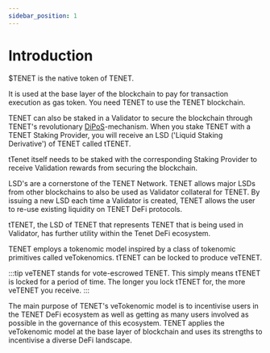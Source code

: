 ```yaml
---
sidebar_position: 1
---
```


# Introduction

$TENET is the native token of TENET.

It is used at the base layer of the blockchain to pay for transaction execution as gas token. You need TENET to use the TENET blockchain.

TENET can also be staked in a Validator to secure the blockchain through TENET's revolutionary [DiPoS](https://docs.tenet.org/diversified-pos/diversified-pos-tenet)-mechanism. When you stake TENET with a TENET Staking Provider, you will receive an LSD ('Liquid Staking Derivative') of TENET called tTENET.

tTenet itself needs to be staked with the corresponding Staking Provider to receive Validation rewards from securing the blockchain.

LSD's are a cornerstone of the TENET Network. TENET allows major LSDs from other blockchains to also be used as Validator collateral for TENET. By issuing a new LSD each time a Validator is created, TENET allows the user to re-use existing liquidity on TENET DeFi protocols.

tTENET, the LSD of TENET that represents TENET that is being used in Validator, has further utility within the Tenet DeFi ecosystem.

TENET employs a tokenomic model inspired by a class of tokenomic primitives called veTokenomics. tTENET can be locked to produce veTENET.

:::tip
veTENET stands for vote-escrowed TENET. This simply means tTENET is locked for a period of time. The longer you lock tTENET for, the more veTENET you receive.
:::

The main purpose of TENET's veTokenomic model is to incentivise users in the TENET DeFi ecosystem as well as getting as many users involved as possible in the governance of this ecosystem. TENET applies the veTokenomic model at the base layer of blockchain and uses its strengths to incentivise a diverse DeFi landscape.
